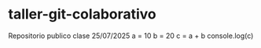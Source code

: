 # taller-git-colaborativo
Repositorio publico clase 25/07/2025
a = 10
b = 20
c = a + b
console.log(c)
